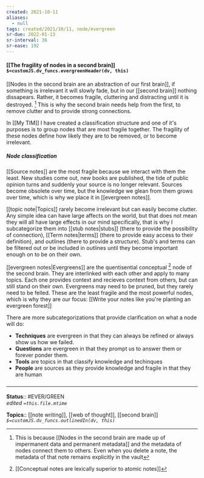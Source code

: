 ```yaml
---
created: 2021-10-11
aliases:
  - null
tags: created/2021/10/11, node/evergreen
sr-due: 2022-01-13
sr-interval: 36
sr-ease: 192
---
```


#### [[The fragility of nodes in a second brain]] `$=customJS.dv_funcs.evergreenHeader(dv, this)`

[[Nodes in the second brain are an abstraction of our first brain]], if something is irrelevant it will slowly fade, but in our [[second brain]] nothing dissapears. Rather, it becomes fragile, cluttering and distracting until it is destroyed. [^1] This is why the second brain needs help from the first, to remove clutter and to provide strong connections. 

[^1]: This is because [[Nodes in the second brain are made up of impermanent data and permanent metadata]] and the metadata of nodes connect them to others. Even when you delete a note, the metadata of that note remains explicitly in the vault

In [[My TIM]] I have created a classification structure and one of it's purposes is to group nodes that are most fragile together. The fragility of these nodes define how likely they are to be removed, or to become irrelevant. 

##### Node classification

[[Source notes]] are the most fragile because we interact with them the least. New studies come out, new books are published, the tide of public opinion turns and suddenly your source is no longer relevant. Sources become obsolete over time, but the knowledge we glean from them grows over time, which is why we place it in [[evergreen notes]].

[[topic note|Topics]] rarely become irrelevant but can easily become clutter. Any simple idea can have large affects on the world, but that does not mean they will all have large effects in our mind specifically, that is why I subcategorize them into [[stub notes|stubs]] (there to provide the possibility of connection), [[Term notes|terms]] (there to provide easy access to their definition), and outlines (there to provide a structure). Stub's and terms can be filtered out or be included in outlines until they become important enough on to be on their own.

[[evergreen notes|Evergreens]] are the quentisential conceptual [^2] node of the second brain. They are interlinked with each other and apply to many topics. Each one provides context and recieves context from others, but can still stand on their own. Evergreens may need to be pruned, but they rarely need to be felled. These are the least fragile and the most powerful nodes, which is why they are our focus: [[Write your notes like you're planting an evergreen forest]]

[^2]: [[Conceptual notes are lexically superior to atomic notes]]

There are more subcategorizations that provide clarification on what a node will do:

- **Techniques** are evergreen in that they can always be refined or always show us how we failed. 
- **Questions** are evergreen in that they prompt us to answer them or forever ponder them. 
- **Tools** are topics in that classify knowledge and techinques
- **People** are sources as they provide knowledge and fragile in that they are human 

### <hr class="footnote"/>

**Status**:: #EVER/GREEN  
*edited `=this.file.mtime`*

**Topics**:: [[note writing]], [[web of thought]], [[second brain]]
*`$=customJS.dv_funcs.outlinedIn(dv, this)`*
